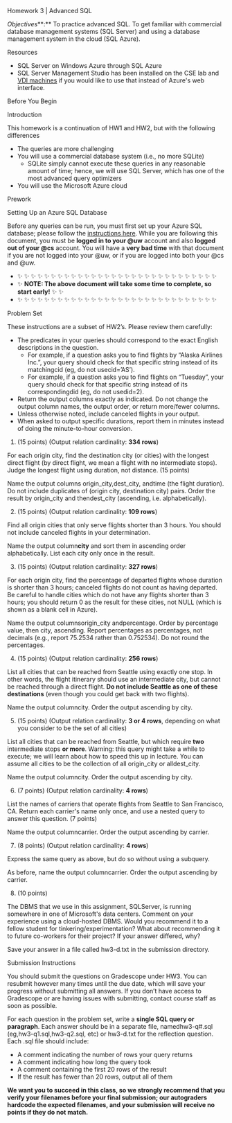 ﻿Homework 3 | Advanced SQL

*Objectives***:** To practice advanced SQL. To get familiar with commercial database management systems (SQL Server) and using a database management system in the cloud (SQL Azure).

Resources

- SQL Server on Windows Azure through SQL Azure
- SQL Server Management Studio has been installed on the CSE lab and [VDI machines](http://vdi.cs.washington.edu/vdi/) if you would like to use that instead of Azure's web interface.

Before You Begin

Introduction

This homework is a continuation of HW1 and HW2, but with the following differences

- The queries are more challenging
- You will use a commercial database system (i.e., no more SQLite)
  - SQLite simply cannot execute these queries in any reasonable amount of time; hence, we will use SQL Server, which has one of the most advanced query optimizers
- You will use the Microsoft Azure cloud

Prework

Setting Up an Azure SQL Database

Before any queries can be run, you must first set up your Azure SQL database; please follow the [instructions here](https://docs.google.com/document/d/1tFPsFv6-7nSk49zPl6c_G4dFS6oMBxhnwyUMj9T2nO0/edit).  While you are following this document, you must be **logged in to your @uw** account and also **logged out of your @cs** account. You will have a **very bad time** with that document if you are not logged into your @uw, or if you are logged into both your @cs and @uw.

- ✨ ✨ ✨ ✨ ✨ ✨ ✨ ✨ ✨ ✨ ✨ ✨ ✨ ✨ ✨ ✨ ✨ ✨ ✨ ✨ ✨ ✨ ✨ ✨ ✨ ✨ ✨ ✨ ✨ ✨
- ✨  **NOTE: The above document will take some time to complete, so start early!**  ✨ ✨
- ✨ ✨ ✨ ✨ ✨ ✨ ✨ ✨ ✨ ✨ ✨ ✨ ✨ ✨ ✨ ✨ ✨ ✨ ✨ ✨ ✨ ✨ ✨ ✨ ✨ ✨ ✨ ✨ ✨ ✨

Problem Set

These instructions are a subset of HW2’s.  Please review them carefully:

- The predicates in your queries should correspond to the exact English descriptions in the question.
  - For example, if a question asks you to find flights by “Alaska Airlines Inc.”, your query should check for that specific string instead of its matchingcid (eg, do not usecid=’AS’).
  - For example, if a question asks you to find flights on “Tuesday”, your query should check for that specific string instead of its correspondingdid (eg, do not usedid=2).
- Return the output columns exactly as indicated.  Do not change the output column names, the output order, or return more/fewer columns.
- Unless otherwise noted, include canceled flights in your output.
- When asked to output specific durations, report them in minutes instead of doing the minute-to-hour conversion.
1. (15 points)  (Output relation cardinality: **334 rows**)

For each origin city, find the destination city (or cities) with the longest direct flight (by direct flight, we mean a flight with no intermediate stops). Judge the longest flight using duration, not distance. (15 points)

Name the output columns origin\_city,dest\_city, andtime (the flight duration). Do not include duplicates of (origin city, destination city) pairs. Order the result by origin\_city and thendest\_city (ascending, i.e. alphabetically).

2. (15 points)  (Output relation cardinality: **109 rows**)

Find all origin cities that only serve flights shorter than 3 hours. You should not include canceled flights in your determination.

Name the output column**city** and sort them in ascending order alphabetically. List each city only once in the result.

3. (15 points)  (Output relation cardinality: **327 rows**)

For each origin city, find the percentage of departed flights whose duration is shorter than 3 hours; canceled flights do not count as having departed.  Be careful to handle cities which do not have any flights shorter than 3 hours; you should return 0 as the result for these cities, not NULL (which is shown as a blank cell in Azure).

Name the output columnsorigin\_city andpercentage. Order by percentage value, then city, ascending. Report percentages as percentages, not decimals (e.g., report 75.2534 rather than 0.752534). Do not round the percentages.

4. (15 points)  (Output relation cardinality: **256 rows**)

List all cities that can be reached from Seattle using exactly one stop.  In other words, the flight itinerary should use an intermediate city, but cannot be reached through a direct flight. **Do not include Seattle as one of these destinations** (even though you could get back with two flights).

Name the output columncity. Order the output ascending by city.

5. (15 points)  (Output relation cardinality: **3 or 4 rows**, depending on what you consider to be the set of all cities)

List all cities that can be reached from Seattle, but which require **two** intermediate stops **or more**.  Warning: this query might take a while to execute; we will learn about how to speed this up in lecture.  You can assume all cities to be the collection of all origin\_city or alldest\_city.

Name the output columncity. Order the output ascending by city.

6. (7 points)  (Output relation cardinality: **4 rows**)

List the names of carriers that operate flights from Seattle to San Francisco, CA.  Return each carrier's name only once, and use a nested query to answer this question. (7 points)

Name the output columncarrier. Order the output ascending by carrier.

7. (8 points)  (Output relation cardinality: **4 rows**)

Express the same query as above, but do so without using a subquery.

As before, name the output columncarrier. Order the output ascending by carrier.

8. (10 points)

The DBMS that we use in this assignment, SQLServer, is running somewhere in one of Microsoft's data centers. Comment on your experience using a cloud-hosted DBMS. Would you recommend it to a fellow student for tinkering/experimentation?  What about recommending it to future co-workers for their project?  If your answer differed, why?

Save your answer in a file called hw3-d.txt in the submission directory.

Submission Instructions

You should submit the questions on Gradescope under HW3.  You can resubmit however many times until the due date, which will save your progress without submitting all answers.  If you don’t have access to Gradescope or are having issues with submitting, contact course staff as soon as possible.

For each question in the problem set, write a **single SQL query or paragraph**.  Each answer should be in a separate file, namedhw3-q#.sql (eg,hw3-q1.sql,hw3-q2.sql, etc) or hw3-d.txt for the reflection question.  Each .sql file should include:

- A comment indicating the number of rows your query returns
- A comment indicating how long the query took
- A comment containing the first 20 rows of the result
- If the result has fewer than 20 rows, output all of them

**We want you to succeed in this class, so we strongly recommend that you verify your filenames before your final submission; our autograders hardcode the expected filenames, and your submission will receive no points if they do not match.**
